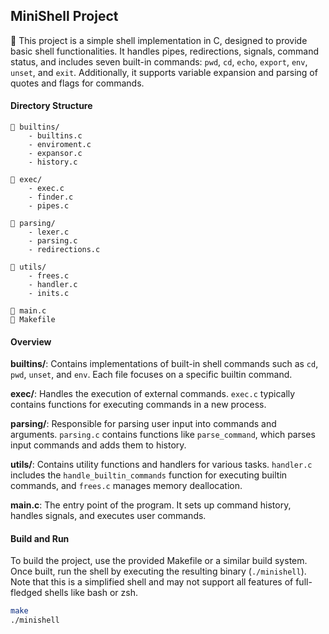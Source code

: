 ## MiniShell Project

🐚 This project is a simple shell implementation in C, designed to provide basic shell functionalities. It handles pipes, redirections, signals, command status, and includes seven built-in commands: `pwd`, `cd`, `echo`, `export`, `env`, `unset`, and `exit`. Additionally, it supports variable expansion and parsing of quotes and flags for commands.

#### Directory Structure

```
📁 builtins/
    - builtins.c
    - enviroment.c
    - expansor.c
    - history.c

📁 exec/
    - exec.c
    - finder.c
    - pipes.c

📁 parsing/
    - lexer.c
    - parsing.c
    - redirections.c

📁 utils/
    - frees.c
    - handler.c
    - inits.c

📄 main.c
📄 Makefile
```

#### Overview

**builtins/**: Contains implementations of built-in shell commands such as `cd`, `pwd`, `unset`, and `env`. Each file focuses on a specific builtin command.

**exec/**: Handles the execution of external commands. `exec.c` typically contains functions for executing commands in a new process.

**parsing/**: Responsible for parsing user input into commands and arguments. `parsing.c` contains functions like `parse_command`, which parses input commands and adds them to history.

**utils/**: Contains utility functions and handlers for various tasks. `handler.c` includes the `handle_builtin_commands` function for executing builtin commands, and `frees.c` manages memory deallocation.

**main.c**: The entry point of the program. It sets up command history, handles signals, and executes user commands.

#### Build and Run

To build the project, use the provided Makefile or a similar build system. Once built, run the shell by executing the resulting binary (`./minishell`). Note that this is a simplified shell and may not support all features of full-fledged shells like bash or zsh.

```bash
make
./minishell
```
